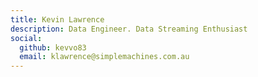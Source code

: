 ```yaml
---
title: Kevin Lawrence
description: Data Engineer. Data Streaming Enthusiast
social:
  github: kevvo83
  email: klawrence@simplemachines.com.au
---
```

